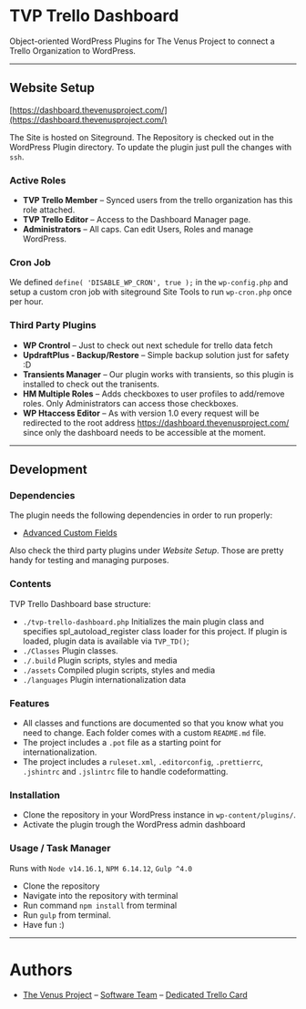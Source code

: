 # TVP Trello Dashboard

Object-oriented WordPress Plugins for The Venus Project to connect a Trello Organization to WordPress.

---

## Website Setup
[https://dashboard.thevenusproject.com/](https://dashboard.thevenusproject.com/)

The Site is hosted on Siteground. The Repository is checked out in the WordPress Plugin directory. To update the plugin just pull the changes with `ssh`.

### Active Roles
* **TVP Trello Member** – Synced users from the trello organization has this role attached.
* **TVP Trello Editor** – Access to the Dashboard Manager page.
* **Administrators** – All caps. Can edit Users, Roles and manage WordPress.

### Cron Job
We defined `define( 'DISABLE_WP_CRON', true );` in the  `wp-config.php` and setup a custom cron job with siteground Site Tools to run `wp-cron.php` once per hour.

### Third Party Plugins
* **WP Crontrol** – Just to check out next schedule for trello data fetch
* **UpdraftPlus - Backup/Restore** – Simple backup solution just for safety :D
* **Transients Manager** – Our plugin works with transients, so this plugin is installed to check out the tranisents.
* **HM Multiple Roles** – Adds checkboxes to user profiles to add/remove roles. Only Administrators can access those checkboxes.
* **WP Htaccess Editor** – As with version 1.0 every request will be redirected to the root address https://dashboard.thevenusproject.com/ since only the dashboard needs to be accessible at the moment.

---

## Development

### Dependencies

The plugin needs the following dependencies in order to run properly:
* [Advanced Custom Fields](https://www.advancedcustomfields.com/)

Also check the third party plugins under _Website Setup_. Those are pretty handy for testing and managing purposes.

### Contents

TVP Trello Dashboard base structure:
* `./tvp-trello-dashboard.php` Initializes the main plugin class and specifies spl_autoload_register class loader for this project. If plugin is loaded, plugin data is available via `TVP_TD()`;
* `./Classes` Plugin classes.
* `./.build` Plugin scripts, styles and media
* `./assets` Compiled plugin scripts, styles and media
* `./languages` Plugin internationalization data

### Features

* All classes and functions are documented so that you know what you need to change. Each folder comes with a custom `README.md` file.
* The project includes a `.pot` file as a starting point for internationalization.
* The project includes a `ruleset.xml`, `.editorconfig`, `.prettierrc`, `.jshintrc` and `.jslintrc` file to handle codeformatting.

### Installation

* Clone the repository in your WordPress instance in `wp-content/plugins/`.
* Activate the plugin trough the WordPress admin dashboard

### Usage / Task Manager
Runs with `Node v14.16.1`, `NPM 6.14.12`, `Gulp ^4.0`
* Clone the repository
* Navigate into the repository with terminal
* Run command `npm install` from terminal
* Run `gulp` from terminal.
* Have fun :)

---

# Authors
- [The Venus Project](https://trello.com/thevenusproject1/) – [Software Team](https://trello.com/b/I7DFoCYx/software-team) – [Dedicated Trello Card](https://trello.com/c/If7ALFK6/40-skills-database)
